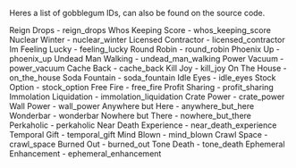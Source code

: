 Heres a list of gobblegum IDs, can also be found on the source code.

Reign Drops - reign_drops
Whos Keeping Score - whos_keeping_score
Nuclear Winter - nuclear_winter
Licensed Contractor - licensed_contractor
Im Feeling Lucky - feeling_lucky
Round Robin - round_robin
Phoenix Up - phoenix_up
Undead Man Walking - undead_man_walking
Power Vacuum - power_vacuum
Cache Back - cache_back
Kill Joy - kill_joy
On The House - on_the_house
Soda Fountain - soda_fountain
Idle Eyes - idle_eyes
Stock Option - stock_option
Free Fire - free_fire
Profit Sharing - profit_sharing
Immolation Liquidation - immolation_liquidation
Crate Power - crate_power
Wall Power - wall_power
Anywhere but Here - anywhere_but_here
Wonderbar - wonderbar
Nowhere but There - nowhere_but_there
Perkaholic - perkaholic
Near Death Experience - near_death_experience
Temporal Gift - temporal_gift
Mind Blown - mind_blown
Crawl Space - crawl_space
Burned Out - burned_out
Tone Death - tone_death
Ephemeral Enhancement - ephemeral_enhancement
